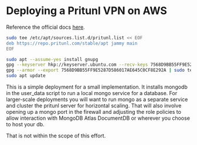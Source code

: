 # Deploying a Pritunl VPN on AWS

Reference the official docs [here](https://docs.pritunl.com/docs/repo). 

```bash
sudo tee /etc/apt/sources.list.d/pritunl.list << EOF
deb https://repo.pritunl.com/stable/apt jammy main
EOF

sudo apt --assume-yes install gnupg
gpg --keyserver hkp://keyserver.ubuntu.com --recv-keys 7568D9BB55FF9E5287D586017AE645C0CF8E292A
gpg --armor --export 7568D9BB55FF9E5287D586017AE645C0CF8E292A | sudo tee /etc/apt/trusted.gpg.d/pritunl.asc
sudo apt update
```

This is a simple deployment for a small implementation. It installs mongodb in the user_data script to run a local mongo service for a database. For larger-scale deployments you will want to run mongo as a separate service and cluster the pritunl server for horizontal scaling. That will also involve opening up a mongo port in the firewall and adjusting the role policies to allow interaction with MongoDB Atlas DocumentDB or wherever you choose to host your db.

That is not within the scope of this effort. 